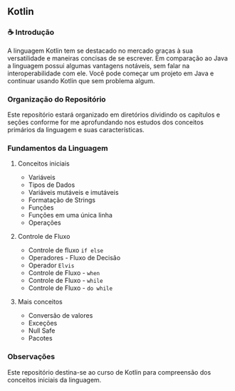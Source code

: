 ## Kotlin
 
### :coffee: Introdução
A linguagem Kotlin tem se destacado no mercado graças à sua versatilidade e maneiras concisas de se escrever. Em comparação ao Java a linguagem possui algumas vantagens notáveis, sem falar na interoperabilidade com ele. Você pode começar um projeto em Java e continuar usando Kotlin que sem problema algum. 

### Organização do Repositório 
Este reposítório estará organizado em diretórios dividindo os capítulos e seções conforme for me aprofundando nos estudos dos conceitos primários da linguagem e suas características.

### Fundamentos da Linguagem  

1. Conceitos iniciais
	* Variáveis 
	* Tipos de Dados
	* Variáveis mutáveis e imutáveis 
	* Formatação de Strings
	* Funções 
	* Funções em uma única linha 
	* Operações       

2. Controle de Fluxo
	* Controle de fluxo `if else`
	* Operadores - Fluxo de Decisão
	* Operador `Elvis`
	* Controle de Fluxo - `when`
	* Controle de Fluxo - `while`
	* Controle de Fluxo - `do while`

3. Mais conceitos 
	* Conversão de valores 	
	* Exceções 
	* Null Safe
	* Pacotes 


### Observações 
Este repositório destina-se ao curso de Kotlin para compreensão dos conceitos iniciais da linguagem. 


